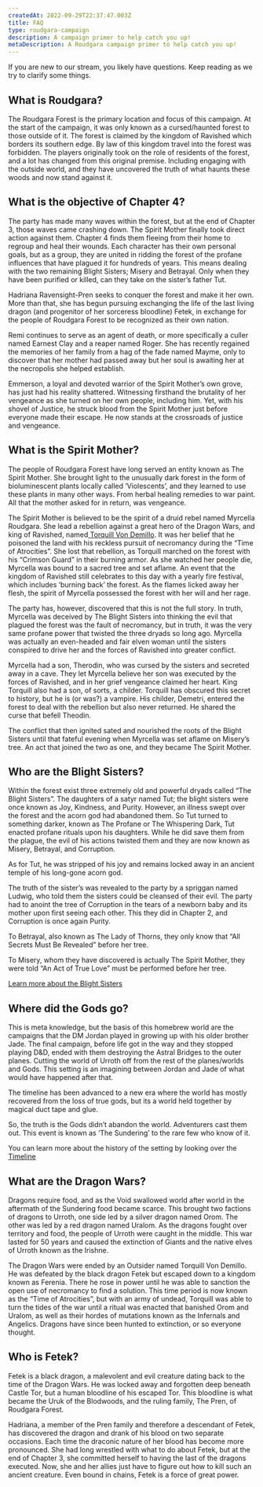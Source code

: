 ```yaml
---
createdAt: 2022-09-29T22:37:47.003Z
title: FAQ
type: roudgara-campaign
description: A campaign primer to help catch you up!
metaDescription: A Roudgara campaign primer to help catch you up!
---
```

If you are new to our stream, you likely have questions. Keep reading as we try to clarify some things.

## What is Roudgara?

The Roudgara Forest is the primary location and focus of this campaign. At the start of the campaign, it was only known as a cursed/haunted forest to those outside of it. The forest is claimed by the kingdom of Ravished which borders its southern edge. By law of this kingdom travel into the forest was forbidden.
The players originally took on the role of residents of the forest, and a lot has changed from this original premise. Including engaging with the outside world, and they have uncovered the truth of what haunts these woods and now stand against it.

## What is the objective of Chapter 4?

The party has made many waves within the forest, but at the end of Chapter 3, those waves came crashing down. The Spirit Mother finally took direct action against them. Chapter 4 finds them fleeing from their home to regroup and heal their wounds. Each character has their own personal goals, but as a group, they are united in ridding the forest of the profane influences that have plagued it for hundreds of years. This means dealing with the two remaining Blight Sisters; Misery and Betrayal. Only when they have been purified or killed, can they take on the sister’s father Tut.


Hadriana Ravensight-Pren seeks to conquer the forest and make it her own. More than that, she has begun pursuing exchanging the life of the last living dragon (and progenitor of her sorceress bloodline) Fetek, in exchange for the people of Roudgara Forest to be recognized as their own nation.


Remi continues to serve as an agent of death, or more specifically a culler named Earnest Clay and a reaper named Roger. She has recently regained the memories of her family from a hag of the fade named Mayme, only to discover that her mother had passed away but her soul is awaiting her at the necropolis she helped establish.


Emmerson, a loyal and devoted warrior of the Spirit Mother’s own grove, has just had his reality shattered. Witnessing firsthand the brutality of her vengeance as she turned on her own people, including him. Yet, with his shovel of Justice, he struck blood from the Spirit Mother just before everyone made their escape. He now stands at the crossroads of justice and vengeance.

## What is the Spirit Mother?

The people of Roudgara Forest have long served an entity known as The Spirit Mother. She brought light to the unusually dark forest in the form of bioluminescent plants locally called ‘Violescents’, and they learned to use these plants in many other ways. From herbal healing remedies to war paint. 
All that the mother asked for in return, was vengeance. 

The Spirit Mother is believed to be the spirit of a druid rebel named Myrcella Roudgara. She lead a rebellion against a great hero of the Dragon Wars, and king of Ravished, named[ Torquill Von Demillo](/characters/torquill-von-demillo). It was her belief that he poisoned the land with his reckless pursuit of necromancy during the “Time of Atrocities”.
She lost that rebellion, as Torquill marched on the forest with his “Crimson Guard” in their burning armor. As she watched her people die, Myrcella was bound to a sacred tree and set aflame. An event that the kingdom of Ravished still celebrates to this day with a yearly fire festival, which includes ‘burning back’ the forest.
As the flames licked away her flesh, the spirit of Myrcella possessed the forest with her will and her rage.

The party has, however, discovered that this is not the full story. In truth, Myrcella was deceived by The Blight Sisters into thinking the evil that plagued the forest was the fault of necromancy, but in truth, it was the very same profane power that twisted the three dryads so long ago. Myrcella was actually an even-headed and fair elven woman until the sisters conspired to drive her and the forces of Ravished into greater conflict.


Myrcella had a son, Therodin, who was cursed by the sisters and secreted away in a cave. They let Myrcella believe her son was executed by the forces of Ravished, and in her grief vengeance claimed her heart.
King Torquill also had a son, of sorts, a childer. Torquill has obscured this secret to history, but he is (or was?) a vampire. His childer, Demetri, entered the forest to deal with the rebellion but also never returned. He shared the curse that befell Theodin.


The conflict that then ignited sated and nourished the roots of the Blight Sisters until that fateful evening when Myrcella was set aflame on Misery’s tree. An act that joined the two as one, and they became The Spirit Mother.

##  Who are the Blight Sisters?

Within the forest exist three extremely old and powerful dryads called “The Blight Sisters”. The daughters of a satyr named Tut; the blight sisters were once known as Joy, Kindness, and Purity. However, an illness swept over the forest and the acorn god had abandoned them. So Tut turned to something darker, known as The Profane or The Whispering Dark, Tut enacted profane rituals upon his daughters. While he did save them from the plague, the evil of his actions twisted them and they are now known as Misery, Betrayal, and Corruption. 

As for Tut, he was stripped of his joy and remains locked away in an ancient temple of his long-gone acorn god.

The truth of the sister’s was revealed to the party by a spriggan named Ludwig, who told them the sisters could be cleansed of their evil. The party had to anoint the tree of Corruption in the tears of a newborn baby and its mother upon first seeing each other. This they did in Chapter 2, and Corruption is once again Purity.

To Betrayal, also known as The Lady of Thorns, they only know that “All Secrets Must Be Revealed” before her tree. 

To Misery, whom they have discovered is actually The Spirit Mother, they were told “An Act of True Love” must be performed before her tree. 

[Learn more about the Blight Sisters](/characters/the-blight-sisters)

## Where did the Gods go?

This is meta knowledge, but the basis of this homebrew world are the campaigns that the DM Jordan played in growing up with his older brother Jade. The final campaign, before life got in the way and they stopped playing D&D, ended with them destroying the Astral Bridges to the outer planes. Cutting the world of Urroth off from the rest of the planes/worlds and Gods. This setting is an imagining between Jordan and Jade of what would have happened after that. 

The timeline has been advanced to a new era where the world has mostly recovered from the loss of true gods, but its a world held together by magical duct tape and glue.


So, the truth is the Gods didn’t abandon the world. Adventurers cast them out. This event is known as ‘The Sundering’ to the rare few who know of it. 


You can learn more about the history of the setting by looking over the [Timeline](/timeline/2022-06-16t15-40-38-831z-campaign)

## What are the Dragon Wars?

Dragons require food, and as the Void swallowed world after world in the aftermath of the Sundering food became scarce. This brought two factions of dragons to Urroth, one side led by a silver dragon named Orom. The other was led by a red dragon named Uralom. As the dragons fought over territory and food, the people of Urroth were caught in the middle. This war lasted for 50 years and caused the extinction of Giants and the native elves of Urroth known as the Irishne.


The Dragon Wars were ended by an Outsider named Torquill Von Demillo. He was defeated by the black dragon Fetek but escaped down to a kingdom known as Ferenia. There he rose in power until he was able to sanction the open use of necromancy to find a solution. This time period is now known as the “Time of Atrocities”, but with an army of undead, Torquill was able to turn the tides of the war until a ritual was enacted that banished Orom and Uralom, as well as their hordes of mutations known as the Infernals and Angelics. Dragons have since been hunted to extinction, or so everyone thought.

## Who is Fetek?

Fetek is a black dragon, a malevolent and evil creature dating back to the time of the Dragon Wars. He was locked away and forgotten deep beneath Castle Tor, but a human bloodline of his escaped Tor. This bloodline is what became the Uruk of the Blodwoods, and the ruling family, The Pren, of Roudgara Forest.


Hadriana, a member of the Pren family and therefore a descendant of Fetek, has discovered the dragon and drank of his blood on two separate occasions. Each time the draconic nature of her blood has become more pronounced. She had long wrestled with what to do about Fetek, but at the end of Chapter 3, she committed herself to having the last of the dragons executed. Now, she and her allies just have to figure out how to kill such an ancient creature. Even bound in chains, Fetek is a force of great power.